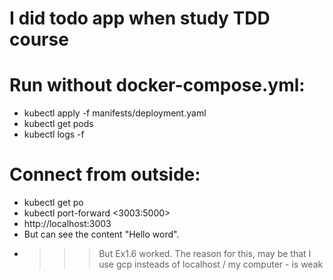 # I did todo app when study TDD course

# Run without docker-compose.yml:
  <!-- - docker build . -t usb9/ex2:ver2 -->
  <!-- - docker push usb9/ex2:ver2 -->

  - kubectl apply -f manifests/deployment.yaml
  - kubectl get pods
  - kubectl logs -f <pod>

# Connect from outside:
  - kubectl get po
  - kubectl port-forward <po> <3003:5000>
  - http://localhost:3003  <!-- Hello word --> 
  - But can see the content "Hello word".
  - >>> But Ex1.6 worked. The reason for this, may be that I use gcp insteads of localhost / my computer - is weak